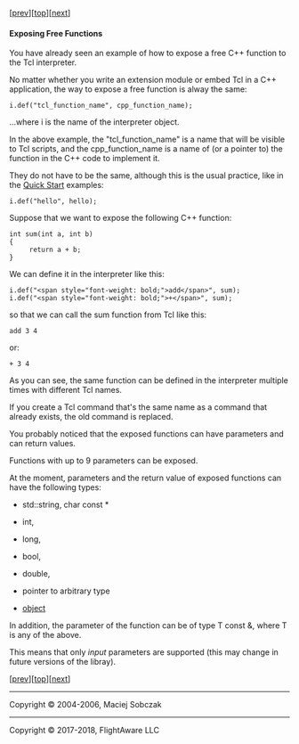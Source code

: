 [[prev](quickstart.md)][[top](README.md)][[next](classes.md)]  

#### Exposing Free Functions  

You have already seen an example of how to expose a free C++ function to the Tcl interpreter.

No matter whether you write an extension module or embed Tcl in a C++ application, the way to expose a free function is alway the same:

```
i.def("tcl_function_name", cpp_function_name);  
```

...where i is the name of the interpreter object.

In the above example, the "tcl_function_name" is a name that will be visible to Tcl scripts, and the cpp_function_name is a name of (or a pointer to) the function in the C++ code to implement it.

They do not have to be the same, although this is the usual practice, like in the [Quick Start](quickstart.md) examples:

```
i.def("hello", hello);  
```

Suppose that we want to expose the following C++ function:

```
int sum(int a, int b)  
{  
     return a + b;  
}  
```

We can define it in the interpreter like this:

```
i.def("<span style="font-weight: bold;">add</span>", sum);  
i.def("<span style="font-weight: bold;">+</span>", sum);  
```

so that we can call the sum function from Tcl like this:

```
add 3 4  
```

or:

```
+ 3 4  
```

As you can see, the same function can be defined in the interpreter multiple times with different Tcl names.

If you create a Tcl command that's the same name as a command that already exists, the old command is replaced.

You probably noticed that the exposed functions can have parameters and can return values.

Functions with up to 9 parameters can be exposed.

At the moment, parameters and the return value of exposed functions can have the following types:

*   std::string, char const *  

*   int,
*   long,
*   bool,
*   double,
*   pointer to arbitrary type
*   [object](objects.md)  

In addition, the parameter of the function can be of type T const &, where T is any of the above.

This means that only <span style="font-style: italic;">input</span> parameters are supported (this may change in future versions of the libray).

[[prev](quickstart.md)][[top](README.md)][[next](classes.md)]  

* * *

Copyright © 2004-2006, Maciej Sobczak  

* * *

Copyright © 2017-2018, FlightAware LLC
